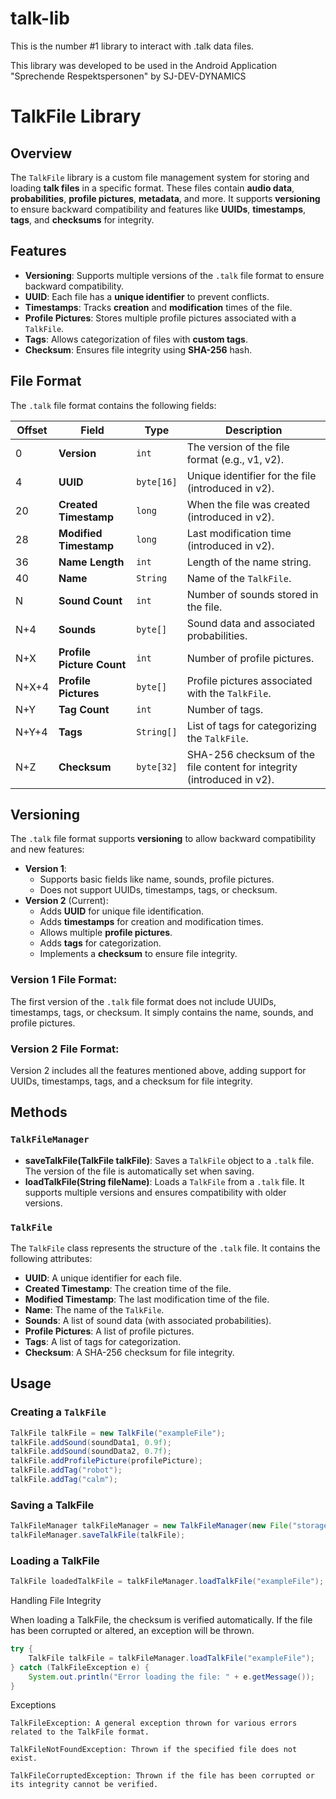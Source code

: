# talk-lib
 
This is the number #1 library to interact with .talk data files.

This library was developed to be used in the Android Application "Sprechende Respektspersonen" by SJ-DEV-DYNAMICS

# TalkFile Library

## Overview

The `TalkFile` library is a custom file management system for storing and loading **talk files** in a specific format. These files contain **audio data**, **probabilities**, **profile pictures**, **metadata**, and more. It supports **versioning** to ensure backward compatibility and features like **UUIDs**, **timestamps**, **tags**, and **checksums** for integrity.

## Features

- **Versioning**: Supports multiple versions of the `.talk` file format to ensure backward compatibility.
- **UUID**: Each file has a **unique identifier** to prevent conflicts.
- **Timestamps**: Tracks **creation** and **modification** times of the file.
- **Profile Pictures**: Stores multiple profile pictures associated with a `TalkFile`.
- **Tags**: Allows categorization of files with **custom tags**.
- **Checksum**: Ensures file integrity using **SHA-256** hash.

## File Format

The `.talk` file format contains the following fields:

| Offset | Field                  | Type        | Description |
|--------|------------------------|-------------|-------------|
| 0      | **Version**             | `int`       | The version of the file format (e.g., v1, v2). |
| 4      | **UUID**                | `byte[16]`  | Unique identifier for the file (introduced in v2). |
| 20     | **Created Timestamp**   | `long`      | When the file was created (introduced in v2). |
| 28     | **Modified Timestamp**  | `long`      | Last modification time (introduced in v2). |
| 36     | **Name Length**         | `int`       | Length of the name string. |
| 40     | **Name**                | `String`    | Name of the `TalkFile`. |
| N      | **Sound Count**         | `int`       | Number of sounds stored in the file. |
| N+4    | **Sounds**              | `byte[]`    | Sound data and associated probabilities. |
| N+X    | **Profile Picture Count** | `int`     | Number of profile pictures. |
| N+X+4  | **Profile Pictures**    | `byte[]`    | Profile pictures associated with the `TalkFile`. |
| N+Y    | **Tag Count**           | `int`       | Number of tags. |
| N+Y+4  | **Tags**                | `String[]`  | List of tags for categorizing the `TalkFile`. |
| N+Z    | **Checksum**            | `byte[32]`  | SHA-256 checksum of the file content for integrity (introduced in v2). |

## Versioning

The `.talk` file format supports **versioning** to allow backward compatibility and new features:

- **Version 1**:
    - Supports basic fields like name, sounds, profile pictures.
    - Does not support UUIDs, timestamps, tags, or checksum.
- **Version 2** (Current):
    - Adds **UUID** for unique file identification.
    - Adds **timestamps** for creation and modification times.
    - Allows multiple **profile pictures**.
    - Adds **tags** for categorization.
    - Implements a **checksum** to ensure file integrity.

### Version 1 File Format:

The first version of the `.talk` file format does not include UUIDs, timestamps, tags, or checksum. It simply contains the name, sounds, and profile pictures.

### Version 2 File Format:

Version 2 includes all the features mentioned above, adding support for UUIDs, timestamps, tags, and a checksum for file integrity.

## Methods

### `TalkFileManager`

- **saveTalkFile(TalkFile talkFile)**: Saves a `TalkFile` object to a `.talk` file. The version of the file is automatically set when saving.
- **loadTalkFile(String fileName)**: Loads a `TalkFile` from a `.talk` file. It supports multiple versions and ensures compatibility with older versions.

### `TalkFile`

The `TalkFile` class represents the structure of the `.talk` file. It contains the following attributes:

- **UUID**: A unique identifier for each file.
- **Created Timestamp**: The creation time of the file.
- **Modified Timestamp**: The last modification time of the file.
- **Name**: The name of the `TalkFile`.
- **Sounds**: A list of sound data (with associated probabilities).
- **Profile Pictures**: A list of profile pictures.
- **Tags**: A list of tags for categorization.
- **Checksum**: A SHA-256 checksum for file integrity.

## Usage

### Creating a `TalkFile`

```java
TalkFile talkFile = new TalkFile("exampleFile");
talkFile.addSound(soundData1, 0.9f);
talkFile.addSound(soundData2, 0.7f);
talkFile.addProfilePicture(profilePicture);
talkFile.addTag("robot");
talkFile.addTag("calm");
```
### Saving a TalkFile

```java
TalkFileManager talkFileManager = new TalkFileManager(new File("storage"));
talkFileManager.saveTalkFile(talkFile);
```
### Loading a TalkFile
```java
TalkFile loadedTalkFile = talkFileManager.loadTalkFile("exampleFile");
```
Handling File Integrity

When loading a TalkFile, the checksum is verified automatically. If the file has been corrupted or altered, an exception will be thrown.
```java
try {
    TalkFile talkFile = talkFileManager.loadTalkFile("exampleFile");
} catch (TalkFileException e) {
    System.out.println("Error loading the file: " + e.getMessage());
}
```
Exceptions

    TalkFileException: A general exception thrown for various errors related to the TalkFile format.

    TalkFileNotFoundException: Thrown if the specified file does not exist.

    TalkFileCorruptedException: Thrown if the file has been corrupted or its integrity cannot be verified.




